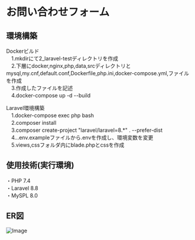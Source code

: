 # お問い合わせフォーム
## 環境構築
Dockerビルド  
　1.mkdirにて2_laravel-testディレクトリを作成  
　2.下層にdocker,nginx,php,data,srcディレクトリとmysql,my.cnf,default.conf,Dockerfile,php.ini,docker-compose.yml,ファイルを作成  
　3.作成したファイルを記述  
　4.docker-compose up -d --build  
  
Laravel環境構築  
　1.docker-compose exec php bash  
　2.composer install  
　3.composer create-project "laravel/laravel=8.*" . --prefer-dist  
　4...env.exampleファイルから.envを作成し、環境変数を変更  
　5.views,cssフォルダ内にblade.phpとcssを作成  

## 使用技術(実行環境)
・PHP 7.4  
・Laravel 8.8  
・MySPL 8.0

## ER図
![Image](https://github.com/user-attachments/assets/acae35bf-58ad-4de9-b8d3-c1a586ce9aa1)
